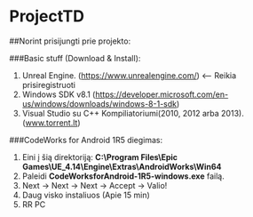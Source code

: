 # ProjectTD

##Norint prisijungti prie projekto:

###Basic stuff (Download & Install):
1. Unreal Engine. (https://www.unrealengine.com/) <-- Reikia prisiregistruoti
2. Windows SDK v8.1 (https://developer.microsoft.com/en-us/windows/downloads/windows-8-1-sdk)
3. Visual Studio su C++ Kompiliatoriumi(2010, 2012 arba 2013). (www.torrent.lt)

###CodeWorks for Android 1R5 diegimas:
1. Eini į šią direktoriją: **C:\Program Files\Epic Games\UE_4.14\Engine\Extras\AndroidWorks\Win64**
2. Paleidi **CodeWorksforAndroid-1R5-windows.exe** failą.
3. Next -> Next -> Next -> Accept -> Valio!
4. Daug visko instaliuos (Apie 15 min)
5. RR PC
